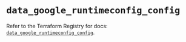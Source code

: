 # `data_google_runtimeconfig_config`

Refer to the Terraform Registry for docs: [`data_google_runtimeconfig_config`](https://registry.terraform.io/providers/hashicorp/google-beta/5.40.0/docs/data-sources/google_runtimeconfig_config).
